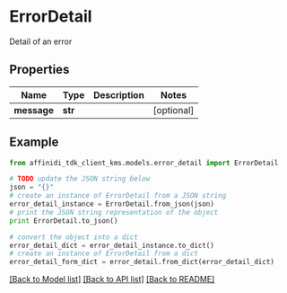 # ErrorDetail

Detail of an error

## Properties

| Name        | Type    | Description | Notes      |
| ----------- | ------- | ----------- | ---------- |
| **message** | **str** |             | [optional] |

## Example

```python
from affinidi_tdk_client_kms.models.error_detail import ErrorDetail

# TODO update the JSON string below
json = "{}"
# create an instance of ErrorDetail from a JSON string
error_detail_instance = ErrorDetail.from_json(json)
# print the JSON string representation of the object
print ErrorDetail.to_json()

# convert the object into a dict
error_detail_dict = error_detail_instance.to_dict()
# create an instance of ErrorDetail from a dict
error_detail_form_dict = error_detail.from_dict(error_detail_dict)
```

[[Back to Model list]](../README.md#documentation-for-models) [[Back to API list]](../README.md#documentation-for-api-endpoints) [[Back to README]](../README.md)
